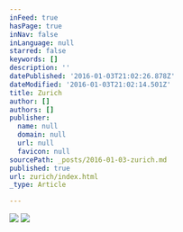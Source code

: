```yaml
---
inFeed: true
hasPage: true
inNav: false
inLanguage: null
starred: false
keywords: []
description: ''
datePublished: '2016-01-03T21:02:26.878Z'
dateModified: '2016-01-03T21:02:14.501Z'
title: Zurich
author: []
authors: []
publisher:
  name: null
  domain: null
  url: null
  favicon: null
sourcePath: _posts/2016-01-03-zurich.md
published: true
url: zurich/index.html
_type: Article

---
```

![](https://the-grid-user-content.s3-us-west-2.amazonaws.com/e7246fa5-da27-4a1e-a902-e0e1709aa24b.jpg)
![](https://the-grid-user-content.s3-us-west-2.amazonaws.com/7492fb0b-d0f3-4563-ac87-407cbf72ee42.jpg)